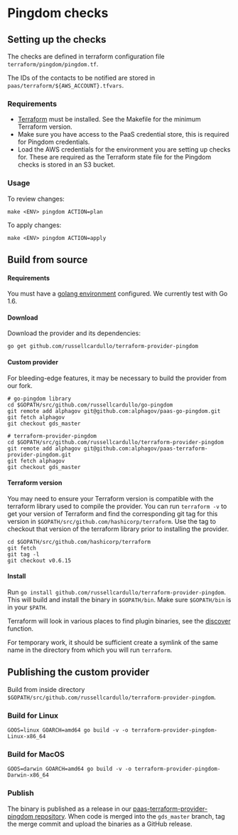 # Pingdom checks

## Setting up the checks

The checks are defined in terraform configuration file `terraform/pingdom/pingdom.tf`.

The IDs of the contacts to be notified are stored in `paas/terraform/${AWS_ACCOUNT}.tfvars`.

### Requirements

* [Terraform](https://www.terraform.io/downloads.html) must be installed. See the Makefile for the minimum Terraform version.
* Make sure you have access to the PaaS credential store, this is required for Pingdom credentials.
* Load the AWS credentials for the environment you are setting up checks for. These are required as the Terraform state file for the Pingdom checks is stored in an S3 bucket.

### Usage
To review changes:
```
make <ENV> pingdom ACTION=plan
```

To apply changes:
```
make <ENV> pingdom ACTION=apply
```

## Build from source

#### Requirements
You must have a [golang environment](https://golang.org/doc/install) configured. We currently test with Go 1.6.

#### Download
Download the provider and its dependencies:

```
go get github.com/russellcardullo/terraform-provider-pingdom
```

#### Custom provider
For bleeding-edge features, it may be necessary to build the provider from our fork.

```
# go-pingdom library
cd $GOPATH/src/github.com/russellcardullo/go-pingdom
git remote add alphagov git@github.com:alphagov/paas-go-pingdom.git
git fetch alphagov
git checkout gds_master

# terraform-provider-pingdom
cd $GOPATH/src/github.com/russellcardullo/terraform-provider-pingdom
git remote add alphagov git@github.com:alphagov/paas-terraform-provider-pingdom.git
git fetch alphagov
git checkout gds_master
```

#### Terraform version
You may need to ensure your Terraform version is compatible with the terraform library used to compile the provider.
You can run `terraform -v` to get your version of Terraform and find the corresponding git tag for this version in `$GOPATH/src/github.com/hashicorp/terraform`.
Use the tag to checkout that version of the terraform library prior to installing the provider.

```
cd $GOPATH/src/github.com/hashicorp/terraform
git fetch
git tag -l
git checkout v0.6.15
```

#### Install
Run `go install github.com/russellcardullo/terraform-provider-pingdom`. This will build and install the binary in `$GOPATH/bin`. Make sure `$GOPATH/bin` is in your `$PATH`.

Terraform will look in various places to find plugin binaries, see the [discover](https://github.com/hashicorp/terraform/blob/10cc8b8c63f0e780c022c2e9b25e954bf7a7bca8/config.go#L80) function.

For temporary work, it should be sufficient create a symlink of the same name in the directory from which you will run `terraform`.

## Publishing the custom provider
Build from inside directory `$GOPATH/src/github.com/russellcardullo/terraform-provider-pingdom`.

### Build for Linux

```
GOOS=linux GOARCH=amd64 go build -v -o terraform-provider-pingdom-Linux-x86_64
```

### Build for MacOS
```
GOOS=darwin GOARCH=amd64 go build -v -o terraform-provider-pingdom-Darwin-x86_64
```

### Publish
The binary is published as a release in our [paas-terraform-provider-pingdom repository](https://github.com/alphagov/paas-terraform-provider-pingdom/releases). When code is merged into the `gds_master` branch, tag the merge commit and upload the binaries as a GitHub release.
